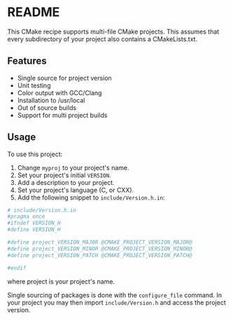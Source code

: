 # README

This CMake recipe supports multi-file CMake projects. This assumes that every subdirectory of your project also contains a CMakeLists.txt.

## Features

- Single source for project version
- Unit testing
- Color output with GCC/Clang
- Installation to /usr/local
- Out of source builds
- Support for multi project builds

## Usage

To use this project:

1. Change `myproj` to your project's name.
2. Set your project's initial `VERSION`.
3. Add a description to your project.
4. Set your project's language (C, or CXX).
5. Add the following snippet to `include/Version.h.in`:

```CMake
# include/Version.h.in
#pragma once
#ifndef VERSION_H
#define VERSION_H

#define project_VERSION_MAJOR @CMAKE_PROJECT_VERSION_MAJOR@
#define project_VERSION_MINOR @CMAKE_PROJECT_VERSION_MINOR@
#define project_VERSION_PATCH @CMAKE_PROJECT_VERSION_PATCH@

#endif
```
where project is your project's name.

Single sourcing of packages is done with the `configure_file` command.
In your project you may then import `include/Version.h` and access the project version.
